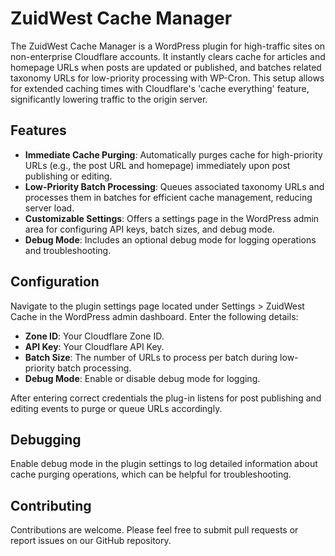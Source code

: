 # ZuidWest Cache Manager

The ZuidWest Cache Manager is a WordPress plugin for high-traffic sites on non-enterprise Cloudflare accounts. It instantly clears cache for articles and homepage URLs when posts are updated or published, and batches related taxonomy URLs for low-priority processing with WP-Cron. This setup allows for extended caching times with Cloudflare's 'cache everything' feature, significantly lowering traffic to the origin server.

## Features

- **Immediate Cache Purging**: Automatically purges cache for high-priority URLs (e.g., the post URL and homepage) immediately upon post publishing or editing.
- **Low-Priority Batch Processing**: Queues associated taxonomy URLs and processes them in batches for efficient cache management, reducing server load.
- **Customizable Settings**: Offers a settings page in the WordPress admin area for configuring API keys, batch sizes, and debug mode.
- **Debug Mode**: Includes an optional debug mode for logging operations and troubleshooting.

## Configuration

Navigate to the plugin settings page located under Settings > ZuidWest Cache in the WordPress admin dashboard. Enter the following details:

- **Zone ID**: Your Cloudflare Zone ID.
- **API Key**: Your Cloudflare API Key.
- **Batch Size**: The number of URLs to process per batch during low-priority batch processing.
- **Debug Mode**: Enable or disable debug mode for logging.

After entering correct credentials the plug-in listens for post publishing and editing events to purge or queue URLs accordingly.

## Debugging

Enable debug mode in the plugin settings to log detailed information about cache purging operations, which can be helpful for troubleshooting.

## Contributing

Contributions are welcome. Please feel free to submit pull requests or report issues on our GitHub repository.
